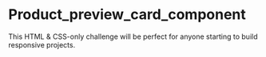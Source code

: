 # Product_preview_card_component
This HTML &amp; CSS-only challenge will be perfect for anyone starting to build responsive projects.
